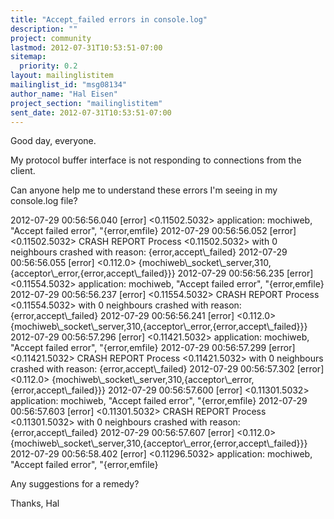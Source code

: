 ```yaml
---
title: "Accept_failed errors in console.log"
description: ""
project: community
lastmod: 2012-07-31T10:53:51-07:00
sitemap:
  priority: 0.2
layout: mailinglistitem
mailinglist_id: "msg08134"
author_name: "Hal Eisen"
project_section: "mailinglistitem"
sent_date: 2012-07-31T10:53:51-07:00
---
```



Good day, everyone.

My protocol buffer interface is not responding to connections from the client.

Can anyone help me to understand these errors I'm seeing in my console.log file?

2012-07-29 00:56:56.040 [error] &lt;0.11502.5032&gt; application: mochiweb, "Accept 
failed error", "{error,emfile}
2012-07-29 00:56:56.052 [error] &lt;0.11502.5032&gt; CRASH REPORT Process 
&lt;0.11502.5032&gt; with 0 neighbours crashed with reason: {error,accept\\_failed}
2012-07-29 00:56:56.055 [error] &lt;0.112.0&gt; 
{mochiweb\\_socket\\_server,310,{acceptor\\_error,{error,accept\\_failed}}}
2012-07-29 00:56:56.235 [error] &lt;0.11554.5032&gt; application: mochiweb, "Accept 
failed error", "{error,emfile}
2012-07-29 00:56:56.237 [error] &lt;0.11554.5032&gt; CRASH REPORT Process 
&lt;0.11554.5032&gt; with 0 neighbours crashed with reason: {error,accept\\_failed}
2012-07-29 00:56:56.241 [error] &lt;0.112.0&gt; 
{mochiweb\\_socket\\_server,310,{acceptor\\_error,{error,accept\\_failed}}}
2012-07-29 00:56:57.296 [error] &lt;0.11421.5032&gt; application: mochiweb, "Accept 
failed error", "{error,emfile}
2012-07-29 00:56:57.299 [error] &lt;0.11421.5032&gt; CRASH REPORT Process 
&lt;0.11421.5032&gt; with 0 neighbours crashed with reason: {error,accept\\_failed}
2012-07-29 00:56:57.302 [error] &lt;0.112.0&gt; 
{mochiweb\\_socket\\_server,310,{acceptor\\_error,{error,accept\\_failed}}}
2012-07-29 00:56:57.600 [error] &lt;0.11301.5032&gt; application: mochiweb, "Accept 
failed error", "{error,emfile}
2012-07-29 00:56:57.603 [error] &lt;0.11301.5032&gt; CRASH REPORT Process 
&lt;0.11301.5032&gt; with 0 neighbours crashed with reason: {error,accept\\_failed}
2012-07-29 00:56:57.607 [error] &lt;0.112.0&gt; 
{mochiweb\\_socket\\_server,310,{acceptor\\_error,{error,accept\\_failed}}}
2012-07-29 00:56:58.402 [error] &lt;0.11296.5032&gt; application: mochiweb, "Accept 
failed error", "{error,emfile}

Any suggestions for a remedy?

Thanks,
Hal

